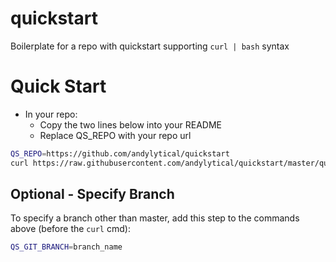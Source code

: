 # quickstart
Boilerplate for a repo with quickstart supporting `curl | bash` syntax

# Quick Start
- In your repo:
  - Copy the two lines below into your README
  - Replace QS_REPO with your repo url
```bash
QS_REPO=https://github.com/andylytical/quickstart
curl https://raw.githubusercontent.com/andylytical/quickstart/master/quickstart.sh | bash
```

## Optional - Specify Branch
To specify a branch other than master, add this step to the commands above
(before the `curl` cmd):
```bash
QS_GIT_BRANCH=branch_name
```
